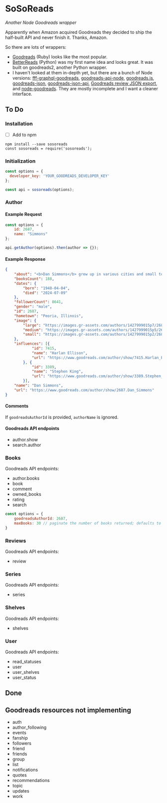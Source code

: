 # SoSoReads
*Another Node Goodreads wrapper*

Apparently when Amazon acquired Goodreads they decided to ship the half-built API and never finish it. Thanks, Amazon.

So there are lots of wrappers: 
- [Goodreads](https://github.com/sosedoff/goodreads) (Ruby) looks like the most popular.
- [BetterReads](https://github.com/thejessleigh/betterreads) (Python) was my first name idea and looks great. It was built on goodreads2, another Python wrapper.
- I haven't looked at them in-depth yet, but there are a bunch of Node versions: [fff-graphql-goodreads](https://github.com/mpj/fff-graphql-goodreads), [goodreads-api-node](https://github.com/baahrens/goodreads-api-node), [goodreads.js](https://github.com/AnalogJ/goodreads.js), [goodreads-json](https://github.com/rosnovsky/goodreads-json), [goodreads-json-api](https://github.com/myke11j/goodreads-json-api), [Goodreads review JSON export](https://github.com/remy/goodreads), and [node-goodreads](https://github.com/bdickason/node-goodreads). They are mostly incomplete and I want a cleaner interface.


## To Do

### Installation

- [ ] Add to npm

```
npm install --save sosoreads
const sosoreads = require('sosoreads');
```



### Initialization

```js
const options = {
  developer_key: 'YOUR_GOODREADS_DEVELOPER_KEY'
};

const api = sosoreads(options);
```



### Author

#### Example Request

```js
const options = {
    id: 2687,
    name: "Simmons"
};

api.getAuthor(options).then(author => {});
```

#### Example Response
```json
{
    "about": "<b>Dan Simmons</b> grew up in various cities and small towns in the Midwest, including Brimfield, Illinois, which was the source of his fictional \"Elm Haven\" in 1991's SUMMER OF NIGHT and 2002's A WINTER HAUNTING.",
    "booksCount": 188,
    "dates": {
        "born": "1948-04-04",
        "died": "2024-07-09"
    },
    "followerCount": 8641,
    "gender": "male",
    "id": 2687,
    "hometown": "Peoria, Illinois",
    "image": {
        "large": "https://images.gr-assets.com/authors/1427999015p7/2687.jpg",
        "medium": "https://images.gr-assets.com/authors/1427999015p5/2687.jpg",
        "small": "https://images.gr-assets.com/authors/1427999015p2/2687.jpg"
    },
    "influences": [{
            "id": 7415,
            "name": "Harlan Ellison",
            "url": "https://www.goodreads.com/author/show/7415.Harlan_Ellison"
        }, {
            "id": 3389,
            "name": "Stephen King",
            "url": "https://www.goodreads.com/author/show/3389.Stephen_King"
        }],
    "name": "Dan Simmons",
    "url": "https://www.goodreads.com/author/show/2687.Dan_Simmons"
}
```


#### Comments

If `goodreadsAuthorId` is provided, `authorName` is ignored.

#### Goodreads API endpoints
- author.show
- search.author



### Books
Goodreads API endpoints: 
- author.books
- book
- comment
- owned_books
- rating
- search

```js
const options = {
    goodreadsAuthorId: 2687,
    maxBooks: 30 // paginate the number of books returned; defaults to 30
}
```



### Reviews
Goodreads API endpoints: 
- review



### Series
Goodreads API endpoints: 
- series



### Shelves
Goodreads API endpoints: 
- shelves


### User
Goodreads API endpoints: 
- read_statuses
- user
- user_shelves
- user_status



## Done



## Goodreads resources not implementing
- auth
- author_following
- events
- fanship
- followers
- friend
- friends
- group
- list
- notifications
- quotes
- recommendations
- topic
- updates
- work
